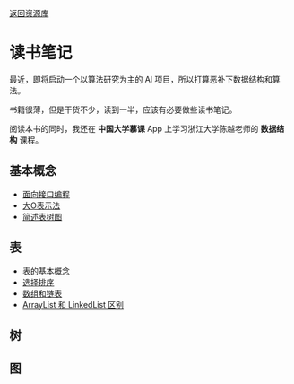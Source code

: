 [返回资源库](https://github.com/lewis007/book-thinkdast)

# 读书笔记

最近，即将启动一个以算法研究为主的 AI 项目，所以打算恶补下数据结构和算法。

书籍很薄，但是干货不少，读到一半，应该有必要做些读书笔记。

阅读本书的同时，我还在 **中国大学慕课** App 上学习浙江大学陈越老师的 **数据结构** 课程。

## 基本概念

* [面向接口编程](A1-面向接口编程.md)
* [大O表示法](A2-大O表示法.md)
* [简述表树图](A3-表树图.md)

## 表

* [表的基本概念](B1-表的基本概念.md)
* [选择排序](B2-选择排序.md)
* [数组和链表](B3-数组和链表.md)
* [ArrayList 和 LinkedList 区别](B4-ArrayList和LinkedList区别.md)

## 树

## 图